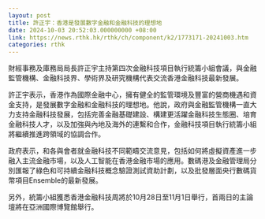 ```yaml
---
layout: post
title: 許正宇：香港是發展數字金融和金融科技的理想地
date: 2024-10-03 20:52:03.000000000 +08:00
link: https://news.rthk.hk/rthk/ch/component/k2/1773171-20241003.htm
categories: rthk
---
```


財經事務及庫務局局長許正宇主持第四次金融科技項目執行統籌小組會議，與金融監管機構、金融科技界、學術界及研究機構代表交流香港金融科技最新發展。
 
許正宇表示，香港作為國際金融中心，擁有健全的監管環境及豐富的營商機遇和資金支持，是發展數字金融和金融科技的理想地。他說，政府與金融監管機構一直大力支持金融科技發展，包括完善金融基礎建設、構建更活躍金融科技生態圈、培育金融科技人才，以及加強與內地及海外的連繫和合作，金融科技項目執行統籌小組將繼續推進跨領域的協調合作。

政府表示，和各與會者就金融科技不同範疇交流意見，包括如何將虛擬資產進一步融入主流金融市場，以及人工智能在香港金融市場的應用。數碼港及金融管理局分別匯報了綠色和可持續金融科技概念驗證測試資助計劃，以及批發層面央行數碼貨幣項目Ensemble的最新發展。
 
另外，統籌小組獲悉香港金融科技周將於10月28日至11月1日舉行，首兩日的主論壇將在亞洲國際博覽館舉行。
